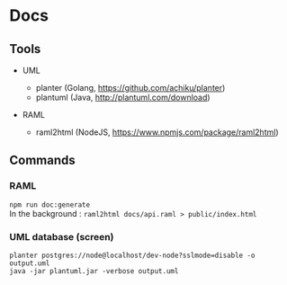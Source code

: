 # Docs

## Tools

- UML 
    - planter (Golang, https://github.com/achiku/planter)
    - plantuml (Java, http://plantuml.com/download)

- RAML
    - raml2html (NodeJS, https://www.npmjs.com/package/raml2html)

## Commands

### RAML

`npm run doc:generate`   
In the background : `raml2html docs/api.raml > public/index.html`

### UML database (screen)

`planter postgres://node@localhost/dev-node?sslmode=disable -o output.uml`    
`java -jar plantuml.jar -verbose output.uml`




